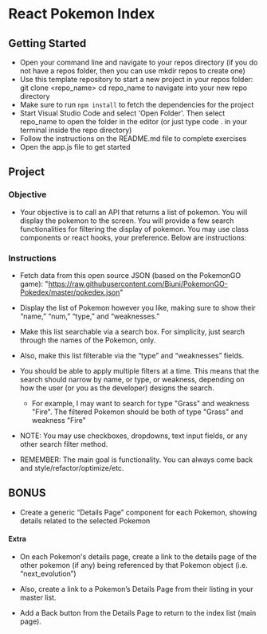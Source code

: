 # React Pokemon Index

## Getting Started

- Open your command line and navigate to your repos directory (if you do not have a repos folder, then you can use mkdir repos to create one)
- Use this template repository to start a new project in your repos folder: git clone <repo_name>
  cd repo_name to navigate into your new repo directory
- Make sure to run `npm install` to fetch the dependencies for the project
- Start Visual Studio Code and select 'Open Folder'. Then select repo_name to open the folder in the editor (or just type code . in your terminal inside the repo directory)
- Follow the instructions on the README.md file to complete exercises
- Open the app.js file to get started

## Project

### Objective

- Your objective is to call an API that returns a list of pokemon. You will display the pokemon to the screen. You will provide a few search functionalities for filtering the display of pokemon. You may use class components or react hooks, your preference. Below are instructions:

### Instructions

- Fetch data from this open source JSON (based on the PokemonGO
  game): "https://raw.githubusercontent.com/Biuni/PokemonGO-Pokedex/master/pokedex.json"

- Display the list of Pokemon however you like, making sure to show
  their “name,” “num,” “type,” and “weaknesses.”

- Make this list searchable via a search box. For simplicity, just search through the names of the Pokemon,
  only.

- Also, make this list filterable via the “type” and “weaknesses” fields.

- You should be able to apply multiple filters at a time. This means that the search should narrow by name, or type, or weakness, depending on how the user (or you as the developer) designs the search.

  - For example, I may want to search for type "Grass" and weakness "Fire". The filtered Pokemon should be both of type "Grass" and weakness "Fire"

- NOTE: You may use checkboxes, dropdowns, text input fields, or any other search filter method.

- REMEMBER: The main goal is functionality. You can always come back and style/refactor/optimize/etc.

## BONUS

- Create a generic “Details Page” component for each Pokemon, showing details related to the selected Pokemon

#### Extra

- On each Pokemon's details page, create a link to the details page of the other pokemon (if any) being referenced by that Pokemon object (i.e. “next_evolution”)

- Also, create a link to a Pokemon’s Details Page from their listing
  in your master list.

- Add a Back button from the Details Page to
  return to the index list (main page).
